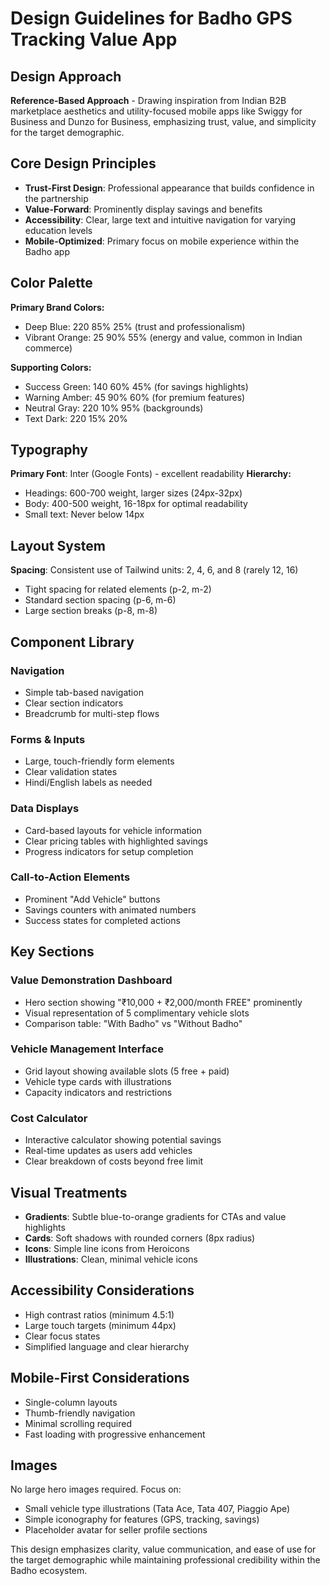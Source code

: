# Design Guidelines for Badho GPS Tracking Value App

## Design Approach
**Reference-Based Approach** - Drawing inspiration from Indian B2B marketplace aesthetics and utility-focused mobile apps like Swiggy for Business and Dunzo for Business, emphasizing trust, value, and simplicity for the target demographic.

## Core Design Principles
- **Trust-First Design**: Professional appearance that builds confidence in the partnership
- **Value-Forward**: Prominently display savings and benefits
- **Accessibility**: Clear, large text and intuitive navigation for varying education levels
- **Mobile-Optimized**: Primary focus on mobile experience within the Badho app

## Color Palette
**Primary Brand Colors:**
- Deep Blue: 220 85% 25% (trust and professionalism)
- Vibrant Orange: 25 90% 55% (energy and value, common in Indian commerce)

**Supporting Colors:**
- Success Green: 140 60% 45% (for savings highlights)
- Warning Amber: 45 90% 60% (for premium features)
- Neutral Gray: 220 10% 95% (backgrounds)
- Text Dark: 220 15% 20%

## Typography
**Primary Font**: Inter (Google Fonts) - excellent readability
**Hierarchy:**
- Headings: 600-700 weight, larger sizes (24px-32px)
- Body: 400-500 weight, 16-18px for optimal readability
- Small text: Never below 14px

## Layout System
**Spacing**: Consistent use of Tailwind units: 2, 4, 6, and 8 (rarely 12, 16)
- Tight spacing for related elements (p-2, m-2)
- Standard section spacing (p-6, m-6)
- Large section breaks (p-8, m-8)

## Component Library

### Navigation
- Simple tab-based navigation
- Clear section indicators
- Breadcrumb for multi-step flows

### Forms & Inputs
- Large, touch-friendly form elements
- Clear validation states
- Hindi/English labels as needed

### Data Displays
- Card-based layouts for vehicle information
- Clear pricing tables with highlighted savings
- Progress indicators for setup completion

### Call-to-Action Elements
- Prominent "Add Vehicle" buttons
- Savings counters with animated numbers
- Success states for completed actions

## Key Sections

### Value Demonstration Dashboard
- Hero section showing "₹10,000 + ₹2,000/month FREE" prominently
- Visual representation of 5 complimentary vehicle slots
- Comparison table: "With Badho" vs "Without Badho"

### Vehicle Management Interface
- Grid layout showing available slots (5 free + paid)
- Vehicle type cards with illustrations
- Capacity indicators and restrictions

### Cost Calculator
- Interactive calculator showing potential savings
- Real-time updates as users add vehicles
- Clear breakdown of costs beyond free limit

## Visual Treatments
- **Gradients**: Subtle blue-to-orange gradients for CTAs and value highlights
- **Cards**: Soft shadows with rounded corners (8px radius)
- **Icons**: Simple line icons from Heroicons
- **Illustrations**: Clean, minimal vehicle icons

## Accessibility Considerations
- High contrast ratios (minimum 4.5:1)
- Large touch targets (minimum 44px)
- Clear focus states
- Simplified language and clear hierarchy

## Mobile-First Considerations
- Single-column layouts
- Thumb-friendly navigation
- Minimal scrolling required
- Fast loading with progressive enhancement

## Images
No large hero images required. Focus on:
- Small vehicle type illustrations (Tata Ace, Tata 407, Piaggio Ape)
- Simple iconography for features (GPS, tracking, savings)
- Placeholder avatar for seller profile sections

This design emphasizes clarity, value communication, and ease of use for the target demographic while maintaining professional credibility within the Badho ecosystem.